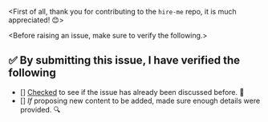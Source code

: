 <First of all, thank you for contributing to the `hire-me` repo, it is much appreciated! 😊>

<Before raising an issue, make sure to verify the following.>

## ✅️ By submitting this issue, I have verified the following

- [] [Checked](https://github.com/fvcproductions/hire-me/issues?q=is%3Aissue+is%3Aclosed) to see if the issue has already been discussed before. 🤔️
- [] *If* proposing new content to be added, made sure enough details were provided. 🔍️